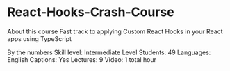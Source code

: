 # React-Hooks-Crash-Course
About this course
Fast track to applying Custom React Hooks in your React apps using TypeScript

By the numbers
Skill level: Intermediate Level
Students: 49
Languages: English
Captions: Yes
Lectures: 9
Video: 1 total hour
